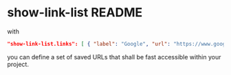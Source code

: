 # show-link-list README

with 

```json
"show-link-list.links": [ { "label": "Google", "url": "https://www.google.com" }, { "label": "Github", "url": "https://github.com" } ]
```

you can define a set of saved URLs that shall be fast accessible within your project.
